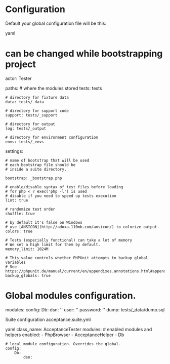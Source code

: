 # Configuration

Default your global configuration file will be this:

   yaml
# can be changed while bootstrapping project
actor: Tester 

paths:
    # where the modules stored
    tests: tests

    # directory for fixture data    
    data: tests/_data

    # directory for support code
    support: tests/_support

    # directory for output
    log: tests/_output
    
    # directory for environment configuration
    envs: tests/_envs

settings:

    # name of bootstrap that will be used
    # each bootstrap file should be 
    # inside a suite directory.

    bootstrap: _bootstrap.php
    
    # enable/disable syntax of test files before loading
    # for php < 7 exec('php -l') is used
    # disable if you need to speed up tests execution
    lint: true

    # randomize test order
    shuffle: true

    # by default it's false on Windows
    # use [ANSICON](http://adoxa.110mb.com/ansicon/) to colorize output.
    colors: true

    # Tests (especially functional) can take a lot of memory
    # We set a high limit for them by default.
    memory_limit: 1024M
    
    # This value controls whether PHPUnit attempts to backup global variables
    # See https://phpunit.de/manual/current/en/appendixes.annotations.html#appendixes.annotations.backupGlobals
    backup_globals: true

# Global modules configuration.    
modules:
    config:
        Db:
            dsn: ''
            user: ''
            password: ''
            dump: tests/_data/dump.sql
   

Suite configuration  acceptance.suite.yml 

   yaml
class_name: AcceptanceTester
modules:
    # enabled modules and helpers
    enabled:
        - PhpBrowser
        - AcceptanceHelper
        - Db

    # local module configuration. Overrides the global.        
    config:
        Db:
            dsn:
   
